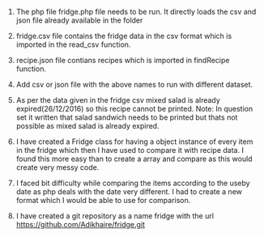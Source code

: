 1. The php file fridge.php file needs to be run. It directly loads the csv and json file already available in the folder

2. fridge.csv file contains the fridge data in the csv format which is imported in the read_csv function.

3. recipe.json file contians recipes which is imported in findRecipe function.

4. Add csv or json file with the above names to run with different dataset.

5. As per the data given in the fridge csv mixed salad is already expired(26/12/2016) so this recipe cannot be printed.
Note: In question set it written that salad sandwich needs to be printed but thats not possible as mixed salad is already expired.

6. I have created a Fridge class for having a object instance of every item in the fridge which then I have used to compare it with recipe data. I found this more easy than to create a array and compare as this would create very messy code.

7. I faced bit difficulty while comparing the items according to the useby date as php deals with the date very different. I had to create a new format which I would be able to use for comparison.

8. I have created a git repository as a name fridge with the url  https://github.com/Adikhaire/fridge.git
